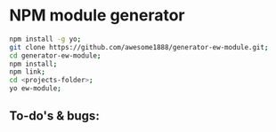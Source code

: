 # NPM module generator

```bash
npm install -g yo;
git clone https://github.com/awesome1888/generator-ew-module.git;
cd generator-ew-module;
npm install;
npm link;
cd <projects-folder>;
yo ew-module;
```

## To-do's & bugs:
